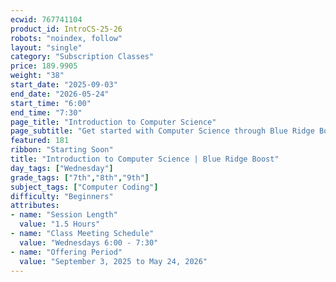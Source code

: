 ```yaml
---
ecwid: 767741104
product_id: IntroCS-25-26
robots: "noindex, follow"
layout: "single"
category: "Subscription Classes"
price: 189.9905
weight: "38"
start_date: "2025-09-03"
end_date: "2026-05-24"
start_time: "6:00"
end_time: "7:30"
page_title: "Introduction to Computer Science"
page_subtitle: "Get started with Computer Science through Blue Ridge Boost and CodeHS!"
featured: 181
ribbon: "Starting Soon"
title: "Introduction to Computer Science | Blue Ridge Boost"
day_tags: ["Wednesday"]
grade_tags: ["7th","8th","9th"]
subject_tags: ["Computer Coding"]
difficulty: "Beginners"
attributes:
- name: "Session Length"
  value: "1.5 Hours"
- name: "Class Meeting Schedule"
  value: "Wednesdays 6:00 - 7:30"
- name: "Offering Period"
  value: "September 3, 2025 to May 24, 2026"
---
```

